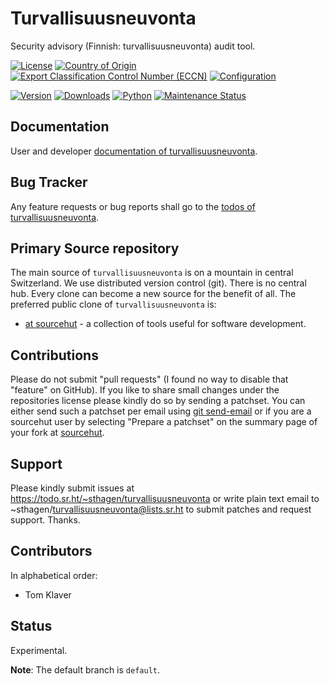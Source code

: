 # Turvallisuusneuvonta

Security advisory (Finnish: turvallisuusneuvonta) audit tool.

[![License](https://git.sr.ht/~sthagen/turvallisuusneuvonta/blob/default/docs/badges/license-spdx-mit.svg)](https://git.sr.ht/~sthagen/turvallisuusneuvonta/tree/default/item/LICENSE)
[![Country of Origin](https://git.sr.ht/~sthagen/turvallisuusneuvonta/blob/default/docs/badges/country-of-origin-name-switzerland-neutral.svg)](https://git.sr.ht/~sthagen/turvallisuusneuvonta/tree/default/item/COUNTRY-OF-ORIGIN)
[![Export Classification Control Number (ECCN)](https://git.sr.ht/~sthagen/turvallisuusneuvonta/blob/default/docs/badges/export-control-classification-number_eccn-ear99-neutral.svg)](https://git.sr.ht/~sthagen/turvallisuusneuvonta/tree/default/item/EXPORT-CONTROL-CLASSIFICATION-NUMBER)
[![Configuration](https://git.sr.ht/~sthagen/turvallisuusneuvonta/blob/default/docs/badges/configuration-sbom.svg)](https://git.sr.ht/~sthagen/turvallisuusneuvonta/tree/default/item/docs/third-party/README.md)

[![Version](https://git.sr.ht/~sthagen/turvallisuusneuvonta/blob/default/docs/badges/latest-release.svg)](https://pypi.python.org/pypi/turvallisuusneuvonta/)
[![Downloads](https://git.sr.ht/~sthagen/turvallisuusneuvonta/blob/default/docs/badges/downloads-per-month.svg)](https://pepy.tech/project/turvallisuusneuvonta)
[![Python](https://git.sr.ht/~sthagen/turvallisuusneuvonta/blob/default/docs/badges/python-versions.svg)](https://pypi.python.org/pypi/turvallisuusneuvonta/)
[![Maintenance Status](https://git.sr.ht/~sthagen/turvallisuusneuvonta/blob/default/docs/badges/commits-per-year.svg)](https://git.sr.ht/~sthagen/turvallisuusneuvonta/log)

## Documentation

User and developer [documentation of turvallisuusneuvonta](https://codes.dilettant.life/docs/turvallisuusneuvonta).

## Bug Tracker

Any feature requests or bug reports shall go to the [todos of turvallisuusneuvonta](https://todo.sr.ht/~sthagen/turvallisuusneuvonta).

## Primary Source repository

The main source of `turvallisuusneuvonta` is on a mountain in central Switzerland.
We use distributed version control (git).
There is no central hub.
Every clone can become a new source for the benefit of all.
The preferred public clone of `turvallisuusneuvonta` is:

* [at sourcehut](https://git.sr.ht/~sthagen/turvallisuusneuvonta) - a collection of tools useful for software development.

## Contributions

Please do not submit "pull requests" (I found no way to disable that "feature" on GitHub).
If you like to share small changes under the repositories license please kindly do so by sending a patchset.
You can either send such a patchset per email using [git send-email](https://git-send-email.io) or 
if you are a sourcehut user by selecting "Prepare a patchset" on the summary page of your fork at [sourcehut](https://git.sr.ht/).

## Support

Please kindly submit issues at https://todo.sr.ht/~sthagen/turvallisuusneuvonta or write plain text email to ~sthagen/turvallisuusneuvonta@lists.sr.ht to submit patches and request support. Thanks.

## Contributors

In alphabetical order:

* Tom Klaver

## Status

Experimental.

**Note**: The default branch is `default`.
